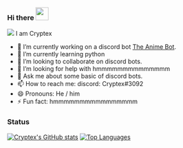### Hi there <img src="https://raw.githubusercontent.com/MartinHeinz/MartinHeinz/master/wave.gif" width="30px">
![](https://hit.yhype.me/github/profile?user_id=64497526)
I am Cryptex

- 🔭 I’m currently working on a discord bot [The Anime Bot](https://github.com/Cryptex-github/the-anime-bot-bot).
- 🌱 I’m currently learning python
- 👯 I’m looking to collaborate on discord bots.
- 🤔 I’m looking for help with hmmmmmmmmmmmmmm
- 💬 Ask me about some basic of discord bots.
- 📫 How to reach me: discord: Cryptex#3092
- 😄 Pronouns: He / him
- ⚡ Fun fact: hmmmmmmmmmmmmmmmm
### Status
[![Cryptex's GitHub stats](https://github-readme-stats.vercel.app/api?username=Cryptex-github&count_private=true&theme=algolia)](https://github-readme-stats.vercel.app/api?username=Cryptex-github&count_private=true&theme=algolia)
[![Top Languages](https://github-readme-stats.vercel.app/api/top-langs/?username=Cryptex-github&theme=algolia)](https://github-readme-stats.vercel.app/api/top-langs/?username=Cryptex-github&theme=algolia)
